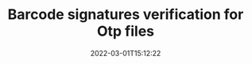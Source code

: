 ---
############################# Static ############################
layout: "auto-gen-signature"
date: 2022-03-01T15:12:22
draft: false
operation: Verify
signaturetype: Barcode
fileformat: Otp
productName: .NET
lang: en
productCode: net
otherformats: pdf doc docx docm dot dotm dotx odt ott rtf xls xlsx xlsm xlsb csv ods ots xltx xltm ppt pptx pps ppsx odp otp potx potm pptm ppsm png jpg bmp gif tiff svg webp wmf
breadcrumb: Put Barcode signature on Otp for C#

############################# Head ############################
head_title: "Verification of Barcode signatures for Otp files in C#"
head_description: "Use only a few lines of .NET code to verify Otp documents and their Barcode signatures."

############################# Header ############################
title: "Barcode signatures verification for Otp files"
description: "API for .NET provides opportunity to verify Barcode signatures at Otp documents. Verification of e-signatures inside your Otp documents might be performed quickly and easily."
bg_image: "https://cms.admin.containerize.com/templates/aspose/App_Themes/V3/images/bg/header1.png"
bg_overlay: false
button:
    enable: true

############################# SubMenu ############################
submenu:
    enable: true

    left:
        img_alt: "GroupDocs.Signature for .NET"
        image: "https://cms.admin.containerize.com/templates/groupdocs/images/product-logos/90x90-noborder/groupdocs-signature-net.png"
        product: "GroupDocs.Signature"
        platform: ".NET"



############################# About ############################
about:
    enable: true
    title: "Discover GroupDocs.Signature for .NET API features"
    content: |
        [GroupDocs.Signature for .NET](https://products.groupdocs.com/signature/net/) API for .NET provides wide range of ways to process numerous documents formats by using electronic signatures. Many types of digital signature as text, image, barcode, QR-code, stamp, form-field and metadata are supported. Customers can add, remove, edit, validate, or search digital signatures at PDF, Microsoft Word, Excel, PowerPoint and many image documents. Astonishing number of additional features and settings are available.
    

############################# Steps ############################
steps:
    enable: true
    title_left: "How to validate Barcode signatures in your Otp document"
    content_left: |
        [GroupDocs.Signature for .NET](https://products.groupdocs.com/signature/net/) for .NET includes useful features like verification of Barcode signatures placed at Otp documents. Use this opportunity without implementing extra code.
        
        * Firstly, instantiate Signature class providing as a constructor parameter path to a document which is supposed to be verified.
        * Secondly, create a new VerifyOptions object and set up all required properties.
        * Invoke Signature's object Verify method passing VerifyOptions instance.
        * Finally, process verification result.

    title_right: "System Requirements"
    content_right: |
        GroupDocs.Signature for .NET are supported on all major platforms and operating systems. Before executing the code below, please make sure that you have the following prerequisites installed on your system.

        * Operating systems: Microsoft Windows, Linux, MacOS
        * Development environments: Microsoft Visual Studio, Xamarin, MonoDevelop
        * Frameworks: .NET Framework, .NET Standard, .NET Core, Mono
        * Download the latest version of GroupDocs.Signature for .NET from [Nuget](https://www.nuget.org/packages/groupdocs.signature)
         
    code: |
        ```csharp    
        
        // Set up input Otp file
        string filePath = "input.otp";

        // Instantiate Signature for input file
        using (var signature = new GroupDocs.Signature.Signature(filePath))
        {
                //Provide verification options
                BarcodeVerifyOptions options = new BarcodeVerifyOptions()
                {
                    // process only specified page
                    PageNumber = 3,
                    AllPages = false,
                    // set up text match type
                    MatchType = TextMatchType.Contains,
                    // specify text pattern to search
                    Text = "Special signature",
                };

                // Verify document signatures
                VerificationResult result = signature.Verify(options);

                //process result
                if (result.IsValid)
                {
                    //..
                }
        }

        ```

############################# Demos ############################
demos:
    enable: true
    title: "Signing with Barcode signatures Live Demo"
    content: |
       Add various electronic signatures to Otp file right now by visiting the [GroupDocs.Signature App](https://products.groupdocs.app/signature/family) website.          

############################# More Formats ############################
more_formats:
    enable: true
    title: "Signing Other Document Formats with Barcode using C#"
    content: |
        .NET Barcode signatures management API for documents and images. Add Barcode signatures to some of the popular file formats as stated below.
    format: 
       
       
back_to_top:
    enable: true
---